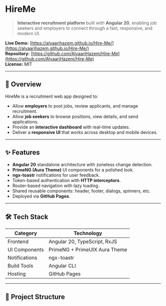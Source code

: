 # HireMe

> **Interactive recruitment platform** built with **Angular 20**, enabling job seekers and employers to connect through a fast, responsive, and modern UI.

**Live Demo:** [https://alyaarihazem.github.io/Hire-Me/](https://alyaarihazem.github.io/Hire-Me/)  
**Repository:** [https://github.com/AlyaariHazem/Hire-Me](https://github.com/AlyaariHazem/Hire-Me)  
**License:** MIT

---

## 📌 Overview

HireMe is a recruitment web app designed to:
- Allow **employers** to post jobs, review applicants, and manage recruitment.
- Allow **job seekers** to browse positions, view details, and send applications.
- Provide an **interactive dashboard** with real-time updates.
- Deliver a **responsive UI** that works across desktop and mobile devices.

---

## ✨ Features

- **Angular 20** standalone architecture with zoneless change detection.
- **PrimeNG (Aura Theme)** UI components for a polished look.
- **ngx-toastr** notifications for user feedback.
- Token-based authentication with **HTTP interceptors**.
- Router-based navigation with lazy loading.
- Shared reusable components: header, footer, dialogs, spinners, etc.
- Deployed via **GitHub Pages**.

---

## 🛠 Tech Stack

| Category        | Technology |
|-----------------|------------|
| Frontend        | Angular 20, TypeScript, RxJS |
| UI Components   | PrimeNG + PrimeUIX Aura Theme |
| Notifications   | ngx-toastr |
| Build Tools     | Angular CLI |
| Hosting         | GitHub Pages |

---

## 📂 Project Structure

